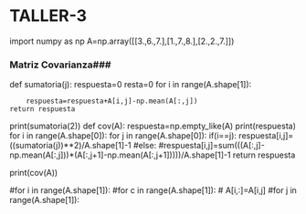 # TALLER-3
import numpy as np
A=np.array([[3.,6.,7.],[1.,7.,8.],[2.,2.,7.]])


### Matriz Covarianza###
def sumatoria(j):
    respuesta=0
    resta=0
    for  i in range(A.shape[1]):
        
        respuesta=respuesta+A[i,j]-np.mean(A[:,j])
    return respuesta

print(sumatoria(2))
def cov(A):
    respuesta=np.empty_like(A)
    print(respuesta)
    for i in range(A.shape[0]):
        for j in range(A.shape[0]):
            if(i==j):
                respuesta[i,j]=((sumatoria(j))**2)/A.shape[1]-1
            #else:
                #respuesta[i,j]=sum(((A[:,j]-np.mean(A[:,j]))*(A[:,j+1]-np.mean(A[:,j+1]))))/A.shape[1]-1
    return respuesta

print(cov(A))
    
#for i in range(A.shape[1]):
    #for c in range(A.shape[1]):
     #   A[i,:]=A[i,j]
    #for j in range(A.shape[1]):
        
